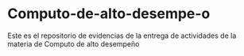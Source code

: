 # Computo-de-alto-desempe-o
Este es el repositorio de evidencias de la entrega de actividades de la materia de Computo de alto desempeño
